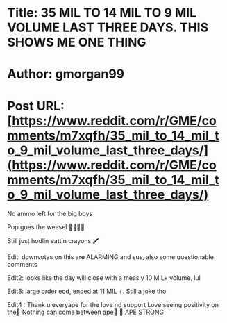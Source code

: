 # Title: 35 MIL TO 14 MIL TO 9 MIL VOLUME LAST THREE DAYS. THIS SHOWS ME ONE THING
# Author: gmorgan99
# Post URL: [https://www.reddit.com/r/GME/comments/m7xqfh/35_mil_to_14_mil_to_9_mil_volume_last_three_days/](https://www.reddit.com/r/GME/comments/m7xqfh/35_mil_to_14_mil_to_9_mil_volume_last_three_days/)


No ammo left for the big boys 

Pop goes the weasel 🚀🚀🚀🚀

Still just hodlin eattin crayons 🖍 

Edit: downvotes on this are ALARMING and sus, also some questionable comments

Edit2: looks like the day will close with a measly 10 MIL+ volume, lul

Edit3: large order eod, ended at 11 MIL +. Still a joke tho

Edit4 : Thank u everyape for the love nd support  Love seeing positivity on the🧵
Nothing can come between ape🦍 🦍 APE STRONG